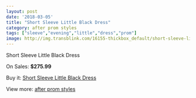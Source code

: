 ```yaml
---
layout: post
date: '2018-03-05'
title: "Short Sleeve Little Black Dress"
category: after prom styles
tags: ["sleeve","evening","little","dress","prom"]
image: http://img.transblink.com/16155-thickbox_default/short-sleeve-little-black-dress.jpg
---
```

Short Sleeve Little Black Dress

On Sales: **$275.99**
<a href="https://www.transblink.com/en/after-prom-styles/5119-short-sleeve-little-black-dress.html"><amp-img layout="responsive" width="600" height="600" src="//img.transblink.com/16155-thickbox_default/short-sleeve-little-black-dress.jpg" alt="Short Sleeve Little Black Dress 0" /></a>
<a href="https://www.transblink.com/en/after-prom-styles/5119-short-sleeve-little-black-dress.html"><amp-img layout="responsive" width="600" height="600" src="//img.transblink.com/16157-thickbox_default/short-sleeve-little-black-dress.jpg" alt="Short Sleeve Little Black Dress 1" /></a>
<a href="https://www.transblink.com/en/after-prom-styles/5119-short-sleeve-little-black-dress.html"><amp-img layout="responsive" width="600" height="600" src="//img.transblink.com/16156-thickbox_default/short-sleeve-little-black-dress.jpg" alt="Short Sleeve Little Black Dress 2" /></a>

Buy it: [Short Sleeve Little Black Dress](https://www.transblink.com/en/after-prom-styles/5119-short-sleeve-little-black-dress.html "Short Sleeve Little Black Dress")

View more: [after prom styles](https://www.transblink.com/en/55-after-prom-styles "after prom styles")